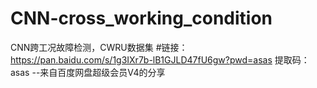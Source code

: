 # CNN-cross_working_condition
CNN跨工况故障检测，CWRU数据集
#链接：https://pan.baidu.com/s/1g3IXr7b-lB1GJLD47fU6gw?pwd=asas 
提取码：asas 
--来自百度网盘超级会员V4的分享
